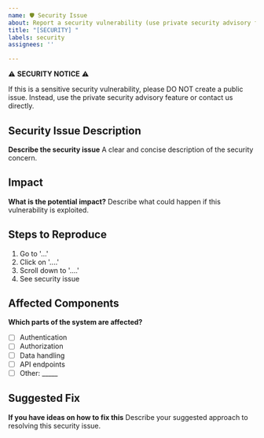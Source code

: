 ```yaml
---
name: 🛡️ Security Issue
about: Report a security vulnerability (use private security advisory for sensitive issues)
title: "[SECURITY] "
labels: security
assignees: ''

---
```


⚠️ **SECURITY NOTICE** ⚠️

If this is a sensitive security vulnerability, please DO NOT create a public issue.
Instead, use the private security advisory feature or contact us directly.

## Security Issue Description
**Describe the security issue**
A clear and concise description of the security concern.

## Impact
**What is the potential impact?**
Describe what could happen if this vulnerability is exploited.

## Steps to Reproduce
1. Go to '...'
2. Click on '....'
3. Scroll down to '....'
4. See security issue

## Affected Components
**Which parts of the system are affected?**
- [ ] Authentication
- [ ] Authorization
- [ ] Data handling
- [ ] API endpoints
- [ ] Other: _____

## Suggested Fix
**If you have ideas on how to fix this**
Describe your suggested approach to resolving this security issue.
